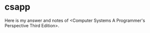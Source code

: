# csapp
 Here is my answer and notes of <Computer Systems A Programmer's Perspective Third Edition>.
